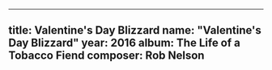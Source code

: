 
---
title: Valentine's Day Blizzard
name: "Valentine's Day Blizzard"
year:  2016
album: The Life of a Tobacco Fiend
composer: Rob Nelson
---
